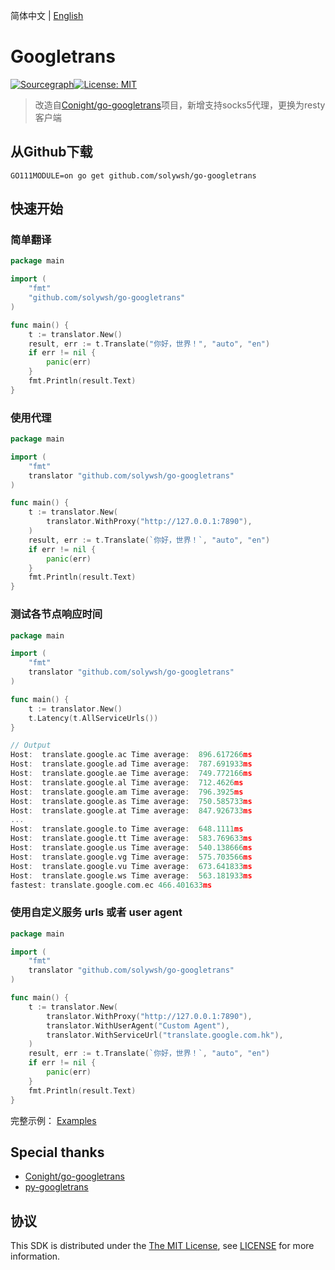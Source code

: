 简体中文 | [English](./README.md)

# Googletrans

[![Sourcegraph](https://sourcegraph.com/github.com/solywsh/go-googletrans/-/badge.svg)](https://sourcegraph.com/github.com/Conight/go-googletrans?badge)[![License: MIT](https://img.shields.io/badge/License-MIT-yellow.svg)](https://github.com/Conight/go-googletrans/blob/master/LICENSE)

> 改造自[Conight/go-googletrans](https://github.com/Conight/go-googletrans)项目，新增支持socks5代理，更换为resty客户端

## 从Github下载

```shell script
GO111MODULE=on go get github.com/solywsh/go-googletrans
```

## 快速开始

### 简单翻译

```go
package main

import (
	"fmt"
	"github.com/solywsh/go-googletrans"
)

func main() {
	t := translator.New()
	result, err := t.Translate("你好，世界！", "auto", "en")
	if err != nil {
		panic(err)
	}
	fmt.Println(result.Text)
}
```

### 使用代理

```go
package main

import (
	"fmt"
	translator "github.com/solywsh/go-googletrans"
)

func main() {
	t := translator.New(
		translator.WithProxy("http://127.0.0.1:7890"),
	)
	result, err := t.Translate(`你好，世界！`, "auto", "en")
	if err != nil {
		panic(err)
	}
	fmt.Println(result.Text)
}
```

### 测试各节点响应时间

```go
package main

import (
	"fmt"
	translator "github.com/solywsh/go-googletrans"
)

func main() {
	t := translator.New()
	t.Latency(t.AllServiceUrls())
}

// Output
Host:  translate.google.ac Time average:  896.617266ms
Host:  translate.google.ad Time average:  787.691933ms
Host:  translate.google.ae Time average:  749.772166ms
Host:  translate.google.al Time average:  712.4626ms
Host:  translate.google.am Time average:  796.3925ms
Host:  translate.google.as Time average:  750.585733ms
Host:  translate.google.at Time average:  847.926733ms
...
Host:  translate.google.to Time average:  648.1111ms
Host:  translate.google.tt Time average:  583.769633ms
Host:  translate.google.us Time average:  540.138666ms
Host:  translate.google.vg Time average:  575.703566ms
Host:  translate.google.vu Time average:  673.641833ms
Host:  translate.google.ws Time average:  563.181933ms
fastest: translate.google.com.ec 466.401633ms
```

### 使用自定义服务 urls 或者 user agent

```go
package main

import (
	"fmt"
	translator "github.com/solywsh/go-googletrans"
)

func main() {
	t := translator.New(
		translator.WithProxy("http://127.0.0.1:7890"),
		translator.WithUserAgent("Custom Agent"),
		translator.WithServiceUrl("translate.google.com.hk"),
	)
	result, err := t.Translate(`你好，世界！`, "auto", "en")
	if err != nil {
		panic(err)
	}
	fmt.Println(result.Text)
}
```

完整示例： [Examples](./examples)

## Special thanks

* [Conight/go-googletrans](https://github.com/Conight/go-googletrans)
* [py-googletrans](https://github.com/ssut/py-googletrans)

## 协议

This SDK is distributed under the [The MIT License](https://opensource.org/licenses/MIT), see [LICENSE](./LICENSE) for more information.